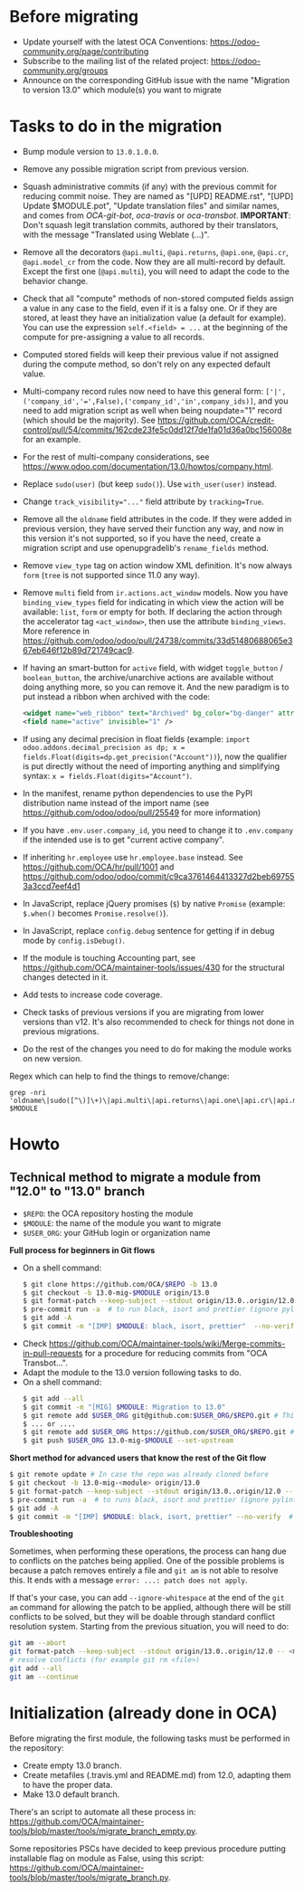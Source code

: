 # Before migrating

* Update yourself with the latest OCA Conventions: https://odoo-community.org/page/contributing
* Subscribe to the mailing list of the related project: https://odoo-community.org/groups
* Announce on the corresponding GitHub issue with the name "Migration to version 13.0" which module(s) you want to migrate

# Tasks to do in the migration

* Bump module version to `13.0.1.0.0`.
* Remove any possible migration script from previous version.
* Squash administrative commits (if any) with the previous commit for reducing commit noise. They are named as "[UPD] README.rst", "[UPD] Update $MODULE.pot", "Update translation files" and similar names, and comes from *OCA-git-bot*, *oca-travis* or *oca-transbot*. **IMPORTANT**: Don't squash legit translation commits, authored by their translators, with the message "Translated using Weblate (...)".
* Remove all the decorators `@api.multi`, `@api.returns`, `@api.one`, `@api.cr`, `@api.model_cr` from the code. Now they are all multi-record by default. Except the first one (`@api.multi`), you will need to adapt the code to the behavior change. 
* Check that all "compute" methods of non-stored computed fields assign a value in any case to the field, even if it is a falsy one. Or if they are stored, at least they have an initialization value (a default for example). You can use the expression `self.<field> = ...` at the beginning of the compute for pre-assigning a value to all records.
* Computed stored fields will keep their previous value if not assigned during the compute method, so don't rely on any expected default value.
* Multi-company record rules now need to have this general form: `['|',('company_id','=',False),('company_id','in',company_ids)]`, and you need to add migration script as well when being noupdate="1" record (which should be the majority). See https://github.com/OCA/credit-control/pull/54/commits/162cde23fe5c0dd12f7de1fa01d36a0bc156008e for an example.
* For the rest of multi-company considerations, see https://www.odoo.com/documentation/13.0/howtos/company.html.
* Replace `sudo(user)` (but keep `sudo()`). Use `with_user(user)` instead.
* Change `track_visibility="..."` field attribute by `tracking=True`.
* Remove all the `oldname` field attributes in the code. If they were added in previous version, they have served their function any way, and now in this version it's not supported, so if you have the need, create a migration script and use openupgradelib's `rename_fields` method.
* Remove `view_type` tag on action window XML definition. It's now always `form` (`tree` is not supported since 11.0 any way).
* Remove `multi` field from `ir.actions.act_window` models. Now you have `binding_view_types` field for indicating in which view the action will be available: `list`, `form` or empty for both. If declaring the action through the accelerator tag `<act_window>`, then use the attribute `binding_views`. More reference in https://github.com/odoo/odoo/pull/24738/commits/33d51480688065e367eb646f12b89d721749cac9.
* If having an smart-button for `active` field, with widget `toggle_button` / `boolean_button`, the archive/unarchive actions are available without doing anything more, so you can remove it. And the new paradigm is to put instead a ribbon when archived with the code:

  ```xml
  <widget name="web_ribbon" text="Archived" bg_color="bg-danger" attrs="{'invisible': [('active', '=', True)]}"/>
  <field name="active" invisible="1" />
  ```

* If using any decimal precision in float fields (example: `import odoo.addons.decimal_precision as dp; x = fields.Float(digits=dp.get_precision("Account"))`), now the qualifier is put directly without the need of importing anything and simplifying syntax: `x = fields.Float(digits="Account")`.
* In the manifest, rename python dependencies to use the PyPI distribution name instead of the import name (see https://github.com/odoo/odoo/pull/25549 for more information)
* If you have `.env.user.company_id`, you need to change it to `.env.company` if the intended use is to get "current active company".
* If inheriting `hr.employee` use `hr.employee.base` instead. See https://github.com/OCA/hr/pull/1001 and https://github.com/odoo/odoo/commit/c9ca3761464413327d2beb697553a3ccd7eef4d1
* In JavaScript, replace jQuery promises (`$`) by native `Promise` (example: `$.when()` becomes `Promise.resolve()`).
* In JavaScript, replace `config.debug` sentence for getting if in debug mode by `config.isDebug()`.
* If the module is touching Accounting part, see https://github.com/OCA/maintainer-tools/issues/430 for the structural changes detected in it.
* Add tests to increase code coverage.
* Check tasks of previous versions if you are migrating from lower versions than v12. It's also recommended to check for things not done in previous migrations.
* Do the rest of the changes you need to do for making the module works on new version.

Regex which can help to find the things to remove/change:

```
grep -nri 'oldname\|sudo([^\)]\+)\|api.multi\|api.returns\|api.one\|api.cr\|api.model_cr\|12.0\|compute=' $MODULE
```

# Howto

## Technical method to migrate a module from "12.0" to "13.0" branch

* `$REPO`: the OCA repository hosting the module
* `$MODULE`: the name of the module you want to migrate
* `$USER_ORG`: your GitHub login or organization name

**Full process for beginners in Git flows**

* On a shell command:
  ```bash
  $ git clone https://github.com/OCA/$REPO -b 13.0
  $ git checkout -b 13.0-mig-$MODULE origin/13.0
  $ git format-patch --keep-subject --stdout origin/13.0..origin/12.0 -- $MODULE | git am -3 --keep
  $ pre-commit run -a  # to run black, isort and prettier (ignore pylint errors at this stage)
  $ git add -A
  $ git commit -m "[IMP] $MODULE: black, isort, prettier"  --no-verify  # it is important to do all formatting in one commit the first time
  ```
* Check https://github.com/OCA/maintainer-tools/wiki/Merge-commits-in-pull-requests for a procedure for reducing commits from "OCA Transbot...".
* Adapt the module to the 13.0 version following tasks to do.
* On a shell command:
  ```bash
  $ git add --all
  $ git commit -m "[MIG] $MODULE: Migration to 13.0"
  $ git remote add $USER_ORG git@github.com:$USER_ORG/$REPO.git # This mode requires an SSH key in the GitHub account
  $ ... or ....
  $ git remote add $USER_ORG https://github.com/$USER_ORG/$REPO.git # This will required to enter user/password each time
  $ git push $USER_ORG 13.0-mig-$MODULE --set-upstream
  ```

**Short method for advanced users that know the rest of the Git flow**

```bash
$ git remote update # In case the repo was already cloned before
$ git checkout -b 13.0-mig-<module> origin/13.0
$ git format-patch --keep-subject --stdout origin/13.0..origin/12.0 -- <module path> | git am -3 --keep
$ pre-commit run -a  # to runs black, isort and prettier (ignore pylint errors at this stage)
$ git add -A
$ git commit -m "[IMP] $MODULE: black, isort, prettier" --no-verify  # it is important to do all formatting in one commit the first time
```

**Troubleshooting**

Sometimes, when performing these operations, the process can hang due to conflicts on the patches being applied. One of the possible problems is because a patch removes entirely a file and `git am` is not able to resolve this. It ends with a message `error: ...: patch does not apply`.

If that's your case, you can add `--ignore-whitespace` at the end of the `git am` command for allowing the patch to be applied, although there will be still conflicts to be solved, but they will be doable through standard conflict resolution system. Starting from the previous situation, you will need to do:

```bash
git am --abort
git format-patch --keep-subject --stdout origin/13.0..origin/12.0 -- <module path> | git am -3 --keep --ignore-whitespace
# resolve conflicts (for example git rm <file>)
git add --all
git am --continue
```

# Initialization (already done in OCA)

Before migrating the first module, the following tasks must be performed in the repository:

* Create empty 13.0 branch.
* Create metafiles (.travis.yml and README.md) from 12.0, adapting them to have the proper data.
* Make 13.0 default branch.

There's an script to automate all these process in: https://github.com/OCA/maintainer-tools/blob/master/tools/migrate_branch_empty.py.

Some repositories PSCs have decided to keep previous procedure putting installable flag on module as False, using this script: https://github.com/OCA/maintainer-tools/blob/master/tools/migrate_branch.py.
